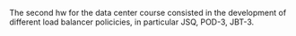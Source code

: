 The second hw for the data center course consisted in the development of different load balancer policicies, in particular JSQ, POD-3, JBT-3.
